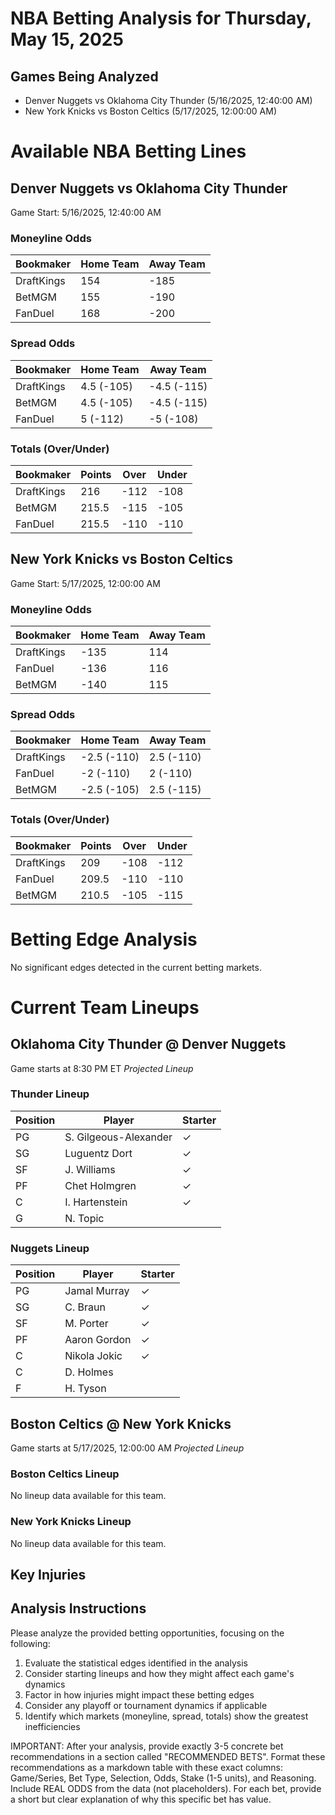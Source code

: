 # NBA Betting Analysis for Thursday, May 15, 2025

## Games Being Analyzed

- Denver Nuggets vs Oklahoma City Thunder (5/16/2025, 12:40:00 AM)
- New York Knicks vs Boston Celtics (5/17/2025, 12:00:00 AM)

# Available NBA Betting Lines

## Denver Nuggets vs Oklahoma City Thunder
Game Start: 5/16/2025, 12:40:00 AM

### Moneyline Odds
| Bookmaker | Home Team | Away Team |
|-----------|-----------|----------|
| DraftKings | 154 | -185 |
| BetMGM | 155 | -190 |
| FanDuel | 168 | -200 |

### Spread Odds
| Bookmaker | Home Team | Away Team |
|-----------|-----------|----------|
| DraftKings | 4.5 (-105) | -4.5 (-115) |
| BetMGM | 4.5 (-105) | -4.5 (-115) |
| FanDuel | 5 (-112) | -5 (-108) |

### Totals (Over/Under)
| Bookmaker | Points | Over | Under |
|-----------|--------|------|-------|
| DraftKings | 216 | -112 | -108 |
| BetMGM | 215.5 | -115 | -105 |
| FanDuel | 215.5 | -110 | -110 |


## New York Knicks vs Boston Celtics
Game Start: 5/17/2025, 12:00:00 AM

### Moneyline Odds
| Bookmaker | Home Team | Away Team |
|-----------|-----------|----------|
| DraftKings | -135 | 114 |
| FanDuel | -136 | 116 |
| BetMGM | -140 | 115 |

### Spread Odds
| Bookmaker | Home Team | Away Team |
|-----------|-----------|----------|
| DraftKings | -2.5 (-110) | 2.5 (-110) |
| FanDuel | -2 (-110) | 2 (-110) |
| BetMGM | -2.5 (-105) | 2.5 (-115) |

### Totals (Over/Under)
| Bookmaker | Points | Over | Under |
|-----------|--------|------|-------|
| DraftKings | 209 | -108 | -112 |
| FanDuel | 209.5 | -110 | -110 |
| BetMGM | 210.5 | -105 | -115 |


# Betting Edge Analysis

No significant edges detected in the current betting markets.

# Current Team Lineups

## Oklahoma City Thunder @ Denver Nuggets
Game starts at 8:30 PM ET
*Projected Lineup*

### Thunder Lineup
| Position | Player | Starter |
|----------|--------|--------|
| PG | S. Gilgeous-Alexander | ✓ |
| SG | Luguentz Dort | ✓ |
| SF | J. Williams | ✓ |
| PF | Chet Holmgren | ✓ |
| C | I. Hartenstein | ✓ |
| G | N. Topic |  |

### Nuggets Lineup
| Position | Player | Starter |
|----------|--------|--------|
| PG | Jamal Murray | ✓ |
| SG | C. Braun | ✓ |
| SF | M. Porter | ✓ |
| PF | Aaron Gordon | ✓ |
| C | Nikola Jokic | ✓ |
| C | D. Holmes |  |
| F | H. Tyson |  |


## Boston Celtics @ New York Knicks
Game starts at 5/17/2025, 12:00:00 AM
*Projected Lineup*

### Boston Celtics Lineup
No lineup data available for this team.

### New York Knicks Lineup
No lineup data available for this team.



## Key Injuries


## Analysis Instructions

Please analyze the provided betting opportunities, focusing on the following:

1. Evaluate the statistical edges identified in the analysis
2. Consider starting lineups and how they might affect each game's dynamics
3. Factor in how injuries might impact these betting edges
4. Consider any playoff or tournament dynamics if applicable
5. Identify which markets (moneyline, spread, totals) show the greatest inefficiencies

IMPORTANT: After your analysis, provide exactly 3-5 concrete bet recommendations in a section called "RECOMMENDED BETS". Format these recommendations as a markdown table with these exact columns: Game/Series, Bet Type, Selection, Odds, Stake (1-5 units), and Reasoning. Include REAL ODDS from the data (not placeholders). For each bet, provide a short but clear explanation of why this specific bet has value.